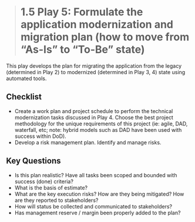 ># **1.5** Play 5: Formulate the application modernization and migration plan (how to move from “As-Is” to “To-Be” state)

This play develops the plan for migrating the application from the legacy (determined in Play 2) to modernized (determined in Play 3, 4) state using automated tools.

## Checklist
- Create a work plan and project schedule to perform the technical modernization tasks discussed in Play 4.  Choose the best project methodology for the unique requirements of this project (ie: agile, DAD, waterfall, etc; note: hybrid models such as DAD have been used with success within DoD).
- Develop a risk management plan.  Identify and manage risks.

## Key Questions
- Is this plan realistic?  Have all tasks been scoped and bounded with success (done) criteria?
- What is the basis of estimate?
- What are the key execution risks?  How are they being mitigated?  How are they reported to stakeholders?
- How will status be collected and communicated to stakeholders?
- Has management reserve / margin been properly added to the plan?